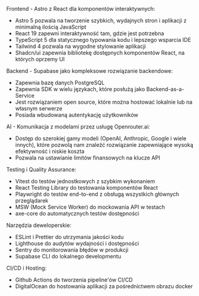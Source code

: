 Frontend - Astro z React dla komponentów interaktywnych:
- Astro 5 pozwala na tworzenie szybkich, wydajnych stron i aplikacji z minimalną ilością JavaScript
- React 19 zapewni interaktywność tam, gdzie jest potrzebna
- TypeScript 5 dla statycznego typowania kodu i lepszego wsparcia IDE
- Tailwind 4 pozwala na wygodne stylowanie aplikacji
- Shadcn/ui zapewnia bibliotekę dostępnych komponentów React, na których oprzemy UI

Backend - Supabase jako kompleksowe rozwiązanie backendowe:
- Zapewnia bazę danych PostgreSQL
- Zapewnia SDK w wielu językach, które posłużą jako Backend-as-a-Service
- Jest rozwiązaniem open source, które można hostować lokalnie lub na własnym serwerze
- Posiada wbudowaną autentykację użytkowników

AI - Komunikacja z modelami przez usługę Openrouter.ai:
- Dostęp do szerokiej gamy modeli (OpenAI, Anthropic, Google i wiele innych), które pozwolą nam znaleźć rozwiązanie zapewniające wysoką efektywność i niskie koszta
- Pozwala na ustawianie limitów finansowych na klucze API

Testing i Quality Assurance:
- Vitest do testów jednostkowych z szybkim wykonaniem
- React Testing Library do testowania komponentów React
- Playwright do testów end-to-end z obsługą wszystkich głównych przeglądarek
- MSW (Mock Service Worker) do mockowania API w testach
- axe-core do automatycznych testów dostępności

Narzędzia deweloperskie:
- ESLint i Prettier do utrzymania jakości kodu
- Lighthouse do audytów wydajności i dostępności
- Sentry do monitorowania błędów w produkcji
- Supabase CLI do lokalnego developmentu

CI/CD i Hosting:
- Github Actions do tworzenia pipeline'ów CI/CD
- DigitalOcean do hostowania aplikacji za pośrednictwem obrazu docker